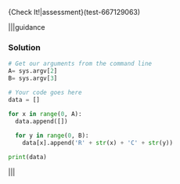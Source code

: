 {Check It!|assessment}(test-667129063)

|||guidance
### Solution
```python
# Get our arguments from the command line
A= sys.argv[2]
B= sys.argv[3]

# Your code goes here
data = []

for x in range(0, A):
  data.append([])
  
  for y in range(0, B):
    data[x].append('R' + str(x) + 'C' + str(y))

print(data)
```
|||
